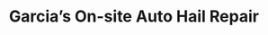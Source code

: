 ---
title: "Garcia’s On-site Auto Hail Repair"
url: /lubbock/garcias-on-site-auto-hail-repair/
shop: Autowerkstatt
---